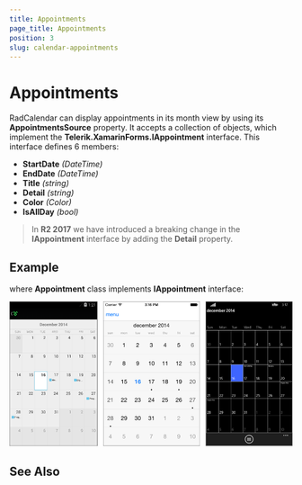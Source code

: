 ```yaml
---
title: Appointments
page_title: Appointments
position: 3
slug: calendar-appointments
---
```


# Appointments #

RadCalendar can display appointments in its month view by using its **AppointmentsSource** property. It accepts a collection of objects, which implement the **Telerik.XamarinForms.IAppointment** interface. This interface defines 6 members:

- **StartDate** *(DateTime)*
- **EndDate** *(DateTime)*
- **Title** *(string)*
- **Detail** *(string)*
- **Color** *(Color)*
- **IsAllDay** *(bool)*

> In **R2 2017** we have introduced a breaking change in the **IAppointment** interface by adding the **Detail** property. 

## Example ##

<snippet id='calendar-gettingstarted-appointmentssource-csharp'/>

where **Appointment** class implements **IAppointment** interface:

<snippet id='calendar-getting-started-appointment-class'/>

![Appointments](images/calendar-appointments.png)

## See Also

